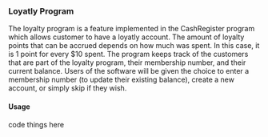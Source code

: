 ### Loyatly Program  
The loyalty program is a feature implemented in the CashRegister program which allows customer to have a loyatly account. The amount of loyalty points that can be accrued depends on how much was spent. In this case, it is 1 point for every $10 spent. The program keeps track of the customers that are part of the loyalty program, their membership number, and their current balance. Users of the software will be given the choice to enter a membership number (to update their existing balance), create a new account, or simply skip if they wish.

#### Usage

code things here
